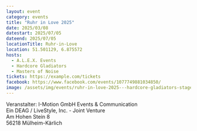 ```yaml
---
layout: event
category: events
title: "Ruhr in Love 2025"
date: 2025/03/08
datestart: 2025/07/05
dateend: 2025/07/05
locationTitle: Ruhr-in-Love
location: 51.501129, 6.875572
hosts:
  - A.L.E.X. Events
  - Hardcore Gladiators
  - Masters of Noise
tickets: https://example.com/tickets
facebook: https://www.facebook.com/events/1077749881034850/
image: /assets/img/events/ruhr-in-love-2025---hardcore-gladiators-stage.jpg
---
```


Veranstalter: I-Motion GmbH Events & Communication  
Ein DEAG / LiveStyle, Inc. - Joint Venture  
Am Hohen Stein 8  
56218 Mülheim-Kärlich
